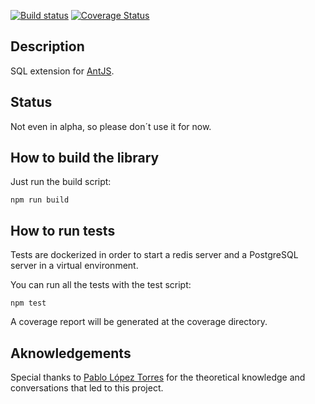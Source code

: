 [![Build status](https://travis-ci.com/notaphplover/ant-sql.svg?branch=develop)](https://travis-ci.com/notaphplover/ant-sql.svg?branch=develop)
[![Coverage Status](https://coveralls.io/repos/github/notaphplover/ant-sql/badge.svg?branch=develop)](https://coveralls.io/github/notaphplover/ant-js?branch=develop)

## Description

SQL extension for [AntJS](https://github.com/notaphplover/ant-js).

## Status

Not even in alpha, so please don´t use it for now.

## How to build the library

Just run the build script:

```
npm run build
```

## How to run tests

Tests are dockerized in order to start a redis server and a PostgreSQL server in a virtual environment.

You can run all the tests with the test script:

```
npm test
```

A coverage report will be generated at the coverage directory.

## Aknowledgements

Special thanks to [Pablo López Torres](https://github.com/supertowers) for the theoretical knowledge and conversations that led to this project.
